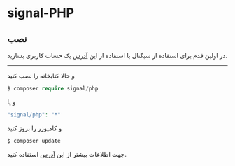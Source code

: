 
# signal-PHP

## نصب 
<p>
در اولین قدم برای استفاده از سیگنال با استفاده از این   <a href="http://panel.signalads
.com/?section=main::new_user&tab=true">آدرس</a> یک حساب کاربری بسازید.
</p>
<hr>

و حالا  کتابخانه را نصب کنید

```php
$ composer require signal/php
```

و یا 

```php
"signal/php": "*"
```

و کامپوزر را بروز کنید 


```php
$ composer update
```

جهت اطلاعات بیشتر از این <a href="http://panel.signalads.com/help/signal_php.pdf">آدرس</a> استفاده کنید. 

